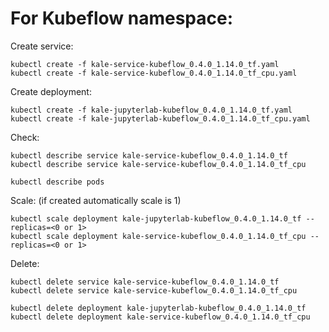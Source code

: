 # For Kubeflow namespace:

Create service:

```
kubectl create -f kale-service-kubeflow_0.4.0_1.14.0_tf.yaml
kubectl create -f kale-service-kubeflow_0.4.0_1.14.0_tf_cpu.yaml
```

Create deployment:

```
kubectl create -f kale-jupyterlab-kubeflow_0.4.0_1.14.0_tf.yaml
kubectl create -f kale-jupyterlab-kubeflow_0.4.0_1.14.0_tf_cpu.yaml
```

Check:

```
kubectl describe service kale-service-kubeflow_0.4.0_1.14.0_tf
kubectl describe service kale-service-kubeflow_0.4.0_1.14.0_tf_cpu
```

```
kubectl describe pods
```

Scale: (if created automatically scale is 1)

```
kubectl scale deployment kale-jupyterlab-kubeflow_0.4.0_1.14.0_tf --replicas=<0 or 1>
kubectl scale deployment kale-service-kubeflow_0.4.0_1.14.0_tf_cpu --replicas=<0 or 1>
```

Delete:

```
kubectl delete service kale-service-kubeflow_0.4.0_1.14.0_tf
kubectl delete service kale-service-kubeflow_0.4.0_1.14.0_tf_cpu
```

```
kubectl delete deployment kale-jupyterlab-kubeflow_0.4.0_1.14.0_tf
kubectl delete deployment kale-service-kubeflow_0.4.0_1.14.0_tf_cpu
```
